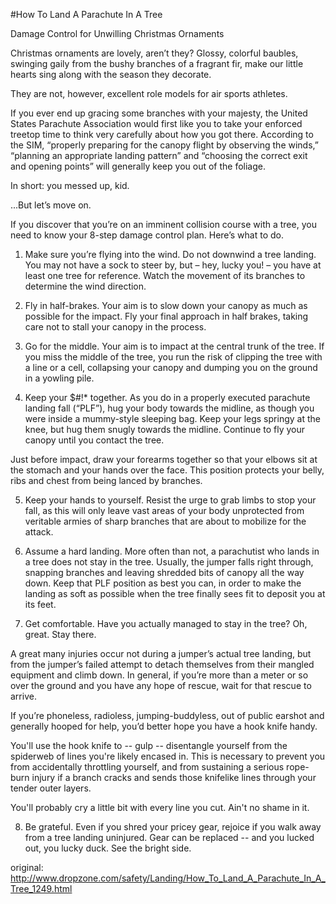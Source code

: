 #How To Land A Parachute In A Tree

Damage Control for Unwilling Christmas Ornaments

Christmas ornaments are lovely, aren’t they? Glossy, colorful baubles, swinging gaily from the bushy branches of a fragrant fir, make our little hearts sing along with the season they decorate.

They are not, however, excellent role models for air sports athletes.

If you ever end up gracing some branches with your majesty, the United States Parachute Association would first like you to take your enforced treetop time to think very carefully about how you got there. According to the SIM, “properly preparing for the canopy flight by observing the winds,” “planning an appropriate landing pattern” and “choosing the correct exit and opening points” will generally keep you out of the foliage.

In short: you messed up, kid.

...But let’s move on.

If you discover that you’re on an imminent collision course with a tree, you need to know your 8-step damage control plan. Here’s what to do.

1. Make sure you’re flying into the wind.
Do not downwind a tree landing. You may not have a sock to steer by, but – hey, lucky you! – you have at least one tree for reference. Watch the movement of its branches to determine the wind direction.

2. Fly in half-brakes.
Your aim is to slow down your canopy as much as possible for the impact. Fly your final approach in half brakes, taking care not to stall your canopy in the process.

3. Go for the middle.
Your aim is to impact at the central trunk of the tree. If you miss the middle of the tree, you run the risk of clipping the tree with a line or a cell, collapsing your canopy and dumping you on the ground in a yowling pile.

4. Keep your $#!* together.
As you do in a properly executed parachute landing fall (“PLF”), hug your body towards the midline, as though you were inside a mummy-style sleeping bag. Keep your legs springy at the knee, but hug them snugly towards the midline. Continue to fly your canopy until you contact the tree.

Just before impact, draw your forearms together so that your elbows sit at the stomach and your hands over the face. This position protects your belly, ribs and chest from being lanced by branches.

5. Keep your hands to yourself.
Resist the urge to grab limbs to stop your fall, as this will only leave vast areas of your body unprotected from veritable armies of sharp branches that are about to mobilize for the attack.

6. Assume a hard landing.
More often than not, a parachutist who lands in a tree does not stay in the tree. Usually, the jumper falls right through, snapping branches and leaving shredded bits of canopy all the way down. Keep that PLF position as best you can, in order to make the landing as soft as possible when the tree finally sees fit to deposit you at its feet.

7. Get comfortable.
Have you actually managed to stay in the tree? Oh, great. Stay there.

A great many injuries occur not during a jumper’s actual tree landing, but from the jumper’s failed attempt to detach themselves from their mangled equipment and climb down. In general, if you’re more than a meter or so over the ground and you have any hope of rescue, wait for that rescue to arrive.

If you’re phoneless, radioless, jumping-buddyless, out of public earshot and generally hooped for help, you’d better hope you have a hook knife handy.

You'll use the hook knife to -- gulp -- disentangle yourself from the spiderweb of lines you're likely encased in. This is necessary to prevent you from accidentally throttling yourself, and from sustaining a serious rope-burn injury if a branch cracks and sends those knifelike lines through your tender outer layers.

You'll probably cry a little bit with every line you cut. Ain't no shame in it.

8. Be grateful.
Even if you shred your pricey gear, rejoice if you walk away from a tree landing uninjured. Gear can be replaced -- and you lucked out, you lucky duck. See the bright side.


original: http://www.dropzone.com/safety/Landing/How_To_Land_A_Parachute_In_A_Tree_1249.html


